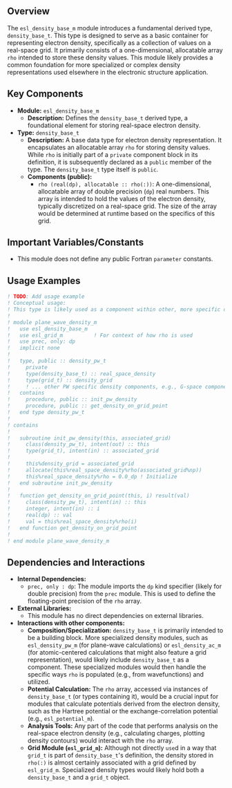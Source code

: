 ## Overview

The `esl_density_base_m` module introduces a fundamental derived type, `density_base_t`. This type is designed to serve as a basic container for representing electron density, specifically as a collection of values on a real-space grid. It primarily consists of a one-dimensional, allocatable array `rho` intended to store these density values. This module likely provides a common foundation for more specialized or complex density representations used elsewhere in the electronic structure application.

## Key Components

- **Module:** `esl_density_base_m`
    - **Description:** Defines the `density_base_t` derived type, a foundational element for storing real-space electron density.
- **Type:** `density_base_t`
    - **Description:** A base data type for electron density representation. It encapsulates an allocatable array `rho` for storing density values. While `rho` is initially part of a `private` component block in its definition, it is subsequently declared as a `public` member of the type. The `density_base_t` type itself is `public`.
    - **Components (public):**
        - `rho (real(dp), allocatable :: rho(:))`: A one-dimensional, allocatable array of double precision (`dp`) real numbers. This array is intended to hold the values of the electron density, typically discretized on a real-space grid. The size of the array would be determined at runtime based on the specifics of this grid.

## Important Variables/Constants

- This module does not define any public Fortran `parameter` constants.

## Usage Examples

```fortran
! TODO: Add usage example
! Conceptual usage:
! This type is likely used as a component within other, more specific density types.
!
! module plane_wave_density_m
!   use esl_density_base_m
!   use esl_grid_m          ! For context of how rho is used
!   use prec, only: dp
!   implicit none
!
!   type, public :: density_pw_t
!     private
!     type(density_base_t) :: real_space_density
!     type(grid_t) :: density_grid
!     ! ... other PW specific density components, e.g., G-space components ...
!   contains
!     procedure, public :: init_pw_density
!     procedure, public :: get_density_on_grid_point
!   end type density_pw_t
!
! contains
!
!   subroutine init_pw_density(this, associated_grid)
!     class(density_pw_t), intent(out) :: this
!     type(grid_t), intent(in) :: associated_grid
!
!     this%density_grid = associated_grid
!     allocate(this%real_space_density%rho(associated_grid%np))
!     this%real_space_density%rho = 0.0_dp ! Initialize
!   end subroutine init_pw_density
!
!   function get_density_on_grid_point(this, i) result(val)
!     class(density_pw_t), intent(in) :: this
!     integer, intent(in) :: i
!     real(dp) :: val
!     val = this%real_space_density%rho(i)
!   end function get_density_on_grid_point
!
! end module plane_wave_density_m
```

## Dependencies and Interactions

- **Internal Dependencies:**
    - `prec, only : dp`: The module imports the `dp` kind specifier (likely for double precision) from the `prec` module. This is used to define the floating-point precision of the `rho` array.
- **External Libraries:**
    - This module has no direct dependencies on external libraries.
- **Interactions with other components:**
    - **Composition/Specialization:** `density_base_t` is primarily intended to be a building block. More specialized density modules, such as `esl_density_pw_m` (for plane-wave calculations) or `esl_density_ac_m` (for atomic-centered calculations that might also feature a grid representation), would likely include `density_base_t` as a component. These specialized modules would then handle the specific ways `rho` is populated (e.g., from wavefunctions) and utilized.
    - **Potential Calculation:** The `rho` array, accessed via instances of `density_base_t` (or types containing it), would be a crucial input for modules that calculate potentials derived from the electron density, such as the Hartree potential or the exchange-correlation potential (e.g., `esl_potential_m`).
    - **Analysis Tools:** Any part of the code that performs analysis on the real-space electron density (e.g., calculating charges, plotting density contours) would interact with the `rho` array.
    - **Grid Module (`esl_grid_m`):** Although not directly `use`d in a way that `grid_t` is part of `density_base_t`'s definition, the density stored in `rho(:)` is almost certainly associated with a grid defined by `esl_grid_m`. Specialized density types would likely hold both a `density_base_t` and a `grid_t` object.
